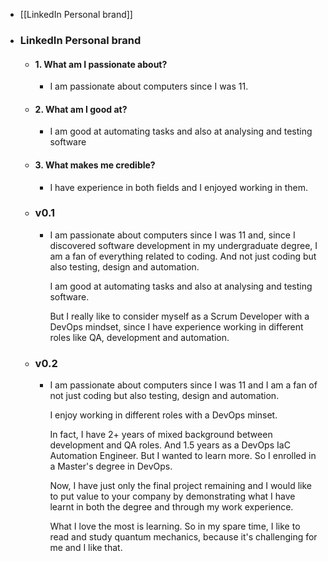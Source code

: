 - [[LinkedIn Personal brand]]
- ### LinkedIn Personal brand
	- #### 1. What am I passionate about?
		- I am passionate about computers since I was 11.
	- #### 2. What am I good at?
		- I am good at automating tasks and also at analysing and testing software
	- #### 3. What makes me credible?
		- I have experience in both fields and I enjoyed working in them.
	- ### v0.1
		- I am passionate about computers since I was 11 and, since I discovered software development in my undergraduate degree, I am a fan of everything related to coding. And not just coding but also testing, design and automation.
		  
		  I am good at automating tasks and also at analysing and testing software. 
		  
		  But I really like to consider myself as a Scrum Developer with a DevOps mindset, since I have experience working in different roles like QA, development and automation.
	- ### v0.2
		- I am passionate about computers since I was 11 and I am a fan of not just coding but also testing, design and automation.
		  
		  I enjoy working in different roles with a DevOps minset.
		  
		  In fact, I have 2+ years of mixed background between development and QA roles. And 1.5 years as a DevOps IaC Automation Engineer. But I wanted to learn more. So I enrolled in a Master's degree in DevOps.
		  
		  Now, I have just only the final project remaining and I would like to put value to your company by demonstrating what I have learnt in both the degree and through my work experience.
		  
		  What I love the most is learning. So in my spare time, I like to read and study quantum mechanics, because it's challenging for me and I like that.